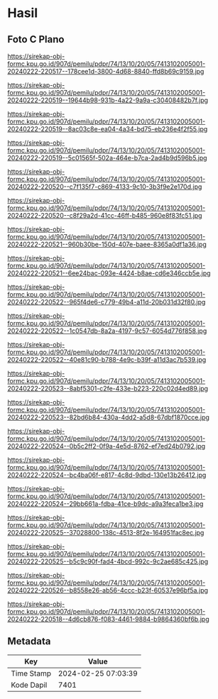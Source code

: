 # Hasil

## Foto C Plano

https://sirekap-obj-formc.kpu.go.id/907d/pemilu/pdpr/74/13/10/20/05/7413102005001-20240222-220517--178cee1d-3800-4d68-8840-ffd8b69c9159.jpg

https://sirekap-obj-formc.kpu.go.id/907d/pemilu/pdpr/74/13/10/20/05/7413102005001-20240222-220519--19644b98-931b-4a22-9a9a-c30408482b7f.jpg

https://sirekap-obj-formc.kpu.go.id/907d/pemilu/pdpr/74/13/10/20/05/7413102005001-20240222-220519--8ac03c8e-ea04-4a34-bd75-eb236e4f2f55.jpg

https://sirekap-obj-formc.kpu.go.id/907d/pemilu/pdpr/74/13/10/20/05/7413102005001-20240222-220519--5c01565f-502a-464e-b7ca-2ad4b9d596b5.jpg

https://sirekap-obj-formc.kpu.go.id/907d/pemilu/pdpr/74/13/10/20/05/7413102005001-20240222-220520--c7f135f7-c869-4133-9c10-3b3f9e2e170d.jpg

https://sirekap-obj-formc.kpu.go.id/907d/pemilu/pdpr/74/13/10/20/05/7413102005001-20240222-220520--c8f29a2d-41cc-46ff-b485-960e8f83fc51.jpg

https://sirekap-obj-formc.kpu.go.id/907d/pemilu/pdpr/74/13/10/20/05/7413102005001-20240222-220521--960b30be-150d-407e-baee-8365a0df1a36.jpg

https://sirekap-obj-formc.kpu.go.id/907d/pemilu/pdpr/74/13/10/20/05/7413102005001-20240222-220521--6ee24bac-093e-4424-b8ae-cd6e346ccb5e.jpg

https://sirekap-obj-formc.kpu.go.id/907d/pemilu/pdpr/74/13/10/20/05/7413102005001-20240222-220522--965f4de6-c779-49b4-a11d-20b031d32f80.jpg

https://sirekap-obj-formc.kpu.go.id/907d/pemilu/pdpr/74/13/10/20/05/7413102005001-20240222-220522--1c0547db-8a2a-4197-9c57-6054d776f858.jpg

https://sirekap-obj-formc.kpu.go.id/907d/pemilu/pdpr/74/13/10/20/05/7413102005001-20240222-220522--40e81c90-b788-4e9c-b39f-a11d3ac7b539.jpg

https://sirekap-obj-formc.kpu.go.id/907d/pemilu/pdpr/74/13/10/20/05/7413102005001-20240222-220523--8abf5301-c2fe-433e-b223-220c02d4ed89.jpg

https://sirekap-obj-formc.kpu.go.id/907d/pemilu/pdpr/74/13/10/20/05/7413102005001-20240222-220523--82bd6b84-430a-4dd2-a5d8-67dbf1870cce.jpg

https://sirekap-obj-formc.kpu.go.id/907d/pemilu/pdpr/74/13/10/20/05/7413102005001-20240222-220524--0b5c2ff2-0f9a-4e5d-8762-ef7ed24b0792.jpg

https://sirekap-obj-formc.kpu.go.id/907d/pemilu/pdpr/74/13/10/20/05/7413102005001-20240222-220524--bc4ba06f-e817-4c8d-9dbd-130e13b26412.jpg

https://sirekap-obj-formc.kpu.go.id/907d/pemilu/pdpr/74/13/10/20/05/7413102005001-20240222-220524--29bb661a-fdba-41ce-b9dc-a9a3feca1be3.jpg

https://sirekap-obj-formc.kpu.go.id/907d/pemilu/pdpr/74/13/10/20/05/7413102005001-20240222-220525--37028800-138c-4513-8f2e-164951fac8ec.jpg

https://sirekap-obj-formc.kpu.go.id/907d/pemilu/pdpr/74/13/10/20/05/7413102005001-20240222-220525--b5c9c90f-fad4-4bcd-992c-9c2ae685c425.jpg

https://sirekap-obj-formc.kpu.go.id/907d/pemilu/pdpr/74/13/10/20/05/7413102005001-20240222-220526--b8558e26-ab56-4ccc-b23f-60537e96bf5a.jpg

https://sirekap-obj-formc.kpu.go.id/907d/pemilu/pdpr/74/13/10/20/05/7413102005001-20240222-220518--4d6cb876-f083-4461-9884-b9864360bf6b.jpg


## Metadata

| Key        | Value               |
| ---------- | ------------------- |
| Time Stamp | 2024-02-25 07:03:39 |
| Kode Dapil | 7401                |



